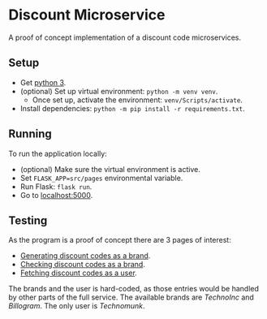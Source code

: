 # Discount Microservice

A proof of concept implementation of a discount code microservices.

## Setup

- Get [python 3](https://www.python.org/).
- (optional) Set up virtual environment: `python -m venv venv`.
	+ Once set up, activate the environment: `venv/Scripts/activate`.
- Install dependencies: `python -m pip install -r requirements.txt`.

## Running

To run the application locally:

- (optional) Make sure the virtual environment is active.
- Set `FLASK_APP=src/pages` environmental variable.
- Run Flask: `flask run`.
- Go to [localhost:5000](http://localhost:5000/).

## Testing

As the program is a proof of concept there are 3 pages of interest:

- [Generating discount codes as a brand](http://localhost:5000/generate?brandId=Billogram).
- [Checking discount codes as a brand](http://localhost:5000/list?brandId=Billogram).
- [Fetching discount codes as a user](http://localhost:5000/fetch?userId=Technomunk).

The brands and the user is hard-coded, as those entries would be handled by other parts of the full
service. The available brands are *TechnoInc* and *Billogram*. The only user is *Technomunk*.

